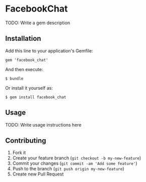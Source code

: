 # FacebookChat

TODO: Write a gem description

## Installation

Add this line to your application's Gemfile:

    gem 'facebook_chat'

And then execute:

    $ bundle

Or install it yourself as:

    $ gem install facebook_chat

## Usage

TODO: Write usage instructions here

## Contributing

1. Fork it
2. Create your feature branch (`git checkout -b my-new-feature`)
3. Commit your changes (`git commit -am 'Add some feature'`)
4. Push to the branch (`git push origin my-new-feature`)
5. Create new Pull Request
